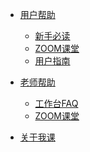 - [用户帮助](/)

  - [新手必读](/beginner_guide.md)
  - [ZOOM课堂](/zoom.md)
  <!-- - [Umeet课堂](/umeet.md) -->
  - [用户指南](/guide.md "你想知道的关于我课的一切都在这里")

- [老师帮助](/teacher/)

  - [工作台FAQ](/teacher/faq.md)
  - [ZOOM课堂](/teacher/zoom.md)
  <!-- - [Umeet课堂](/teacher/umeet.md) -->

- [关于我课](/about.md)
